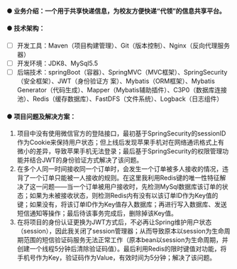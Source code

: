 #### ● 业务介绍：一个用于共享快递信息，为校友方便快递“代领”的信息共享平台。
#### ● 技术架构：
* [ ]  开发工具：Maven（项目构建管理）、Git（版本控制）、Nginx（反向代理服务器）
* [ ]  开发环境：JDK8、MySql5.5
* [ ]  后端技术：springBoot（容器）、SpringMVC（MVC框架）、SpringSecurity（安全框架）、JWT（身份验证方          案）、Mybatis（ORM框架）、Mybatis Generator（代码生成）、Mapper（Mybatis辅助插件）、C3P0（数据库连接池）、Redis（缓存数据库）、FastDFS（文件系统）、Logback（日志组件）
#### ● 项目问题及解决方案：
1. 项目中没有使用微信官方的登陆接口，最初基于SpringSecurity的sessionID作为Cookie来保持用户状态；但上线后发现苹果手机对在网络通讯格式上有微小的差异，导致苹果手机无法登录；最后基于SpringSecurity的权限管理功能并结合JWT的身份验证方式解决了该问题。
2. 在多个人同一时间接收同一个订单时，会发生一个订单被多人接收的情况，违背了一个订单只能被一人接收的规则。在这里我利用Redis键的唯一性特征解决了这一问题——当一个订单被用户接收时，先检测MySql数据库该订单的状态；如果为未被接收状态，则检测Redis内有没有以该订单ID作为Key值的键；如果没有，将该订单ID作为Key值存入数据库；再进行写入数据库、发送短信通知等操作；最后待该事务完成后，删除掉该Key值。
3. 在将项目的身份认证更换为JWT方式后，不必再让Spring维护用户状态（session），因此我关闭了session管理器；从而导致原本以session为生命周期范围的短信验证码服务无法正常工作（原本bean以session为生命周期，并创建一个线程5分钟后清除验证码值）。最后利用Redis的限时键值对功能，将手机号作为Key，验证码作为Value，有效时间为5分钟；解决了该问题。
